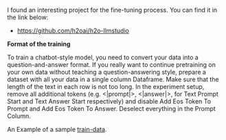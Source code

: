 I found an interesting project for the fine-tuning process. You can find it in the link below:

- https://github.com/h2oai/h2o-llmstudio

**Format of the training**

To train a chatbot-style model, you need to convert your data into a question-and-answer format.
If you really want to continue pretraining on your own data without teaching a question-answering style, prepare a dataset with all your data in a single column Dataframe. Make sure that the length of the text in each row is not too long. In the experiment setup, remove all additional tokens (e.g. <|prompt|>, <|answer|>, for Text Prompt Start and Text Answer Start respectively) and disable Add Eos Token To Prompt and Add Eos Token To Answer. Deselect everything in the Prompt Column.

An Example of a sample [train-data](train_full.csv).
